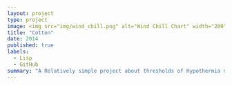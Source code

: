 ```yaml
---
layout: project
type: project
image: <img src="img/wind_chill.png" alt="Wind Chill Chart" width="200">
title: "Cotton"
date: 2014
published: true
labels:
  - Lisp
  - GitHub
summary: "A Relatively simple project about thresholds of Hypothermia made during ICS 314 quiz."
---
```


